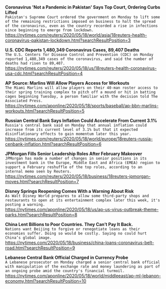 **Coronavirus 'Not a Pandemic in Pakistan' Says Top Court, Ordering Curbs Lifted**\
`Pakistan's Supreme Court ordered the government on Monday to lift some of the remaining restrictions imposed on business to halt the spread of the coronavirus, even as the country recorded a rise in infections since beginning to emerge from lockdown.`\
https://nytimes.com/reuters/2020/05/18/world/asia/18reuters-health-coronavirus-pakistan-lockdown.html?searchResultPosition=3

**U.S. CDC Reports 1,480,349 Coronavirus Cases, 89,407 Deaths**\
`The U.S. Centers for Disease Control and Prevention (CDC) on Monday reported ﻿1,480,349 cases of the coronavirus, and said the number of deaths had risen to 89,407.`\
https://nytimes.com/reuters/2020/05/18/us/18reuters-health-coronavirus-usa-cdc.html?searchResultPosition=4

**AP Source: Marlins Will Allow Players Access for Workouts**\
`The Miami Marlins will allow players on their 40-man roster access to their spring training complex to pitch off a mound or hit in batting cages beginning Tuesday, a person familiar with the decision told The Associated Press.`\
https://nytimes.com/aponline/2020/05/18/sports/baseball/ap-bbn-marlins-workouts.html?searchResultPosition=5

**Russian Central Bank Says Inflation Could Accelerate From Current 3.1%**\
`Russia's central bank said on Monday that annual inflation could increase from its current level of 3.1% but that it expected disinflationary effects to gain momentum later this year. `\
https://nytimes.com/reuters/2020/05/18/world/europe/18reuters-russia-cenbank-inflation.html?searchResultPosition=6

**JPMorgan Fills Senior Leadership Roles After February Makeover**\
`JPMorgan has made a number of changes in senior positions in its investment bank in the Europe, Middle East and Africa (EMEA) region to support a February reshuffle of the top roles, according to an internal memo seen by Reuters. `\
https://nytimes.com/reuters/2020/05/18/business/18reuters-jpmorgan-moves.html?searchResultPosition=7

**Disney Springs Reopening Comes With a Warning About Risk**\
`As Walt Disney World prepares to allow some third-party shops and restaurants to open at its entertainment complex later this week, it's posting a warning.`\
https://nytimes.com/aponline/2020/05/18/us/ap-us-virus-outbreak-theme-parks.html?searchResultPosition=8

**China Lent Billions to Poor Countries. They Can’t Pay It Back.**\
`Nations want Beijing to forgive or renegotiate loans as their economies suffer. Doing so would be costly. Saying no could hurt China’s global image.`\
https://nytimes.com/2020/05/18/business/china-loans-coronavirus-belt-road.html?searchResultPosition=9

**Lebanese Central Bank Official Charged in Currency Probe**\
`A Lebanese prosecutor on Monday charged a senior central bank official with manipulation of the exchange rate and money laundering as part of an ongoing probe amid the country's financial turmoil. `\
https://nytimes.com/aponline/2020/05/18/world/middleeast/ap-ml-lebanon-economy.html?searchResultPosition=10

